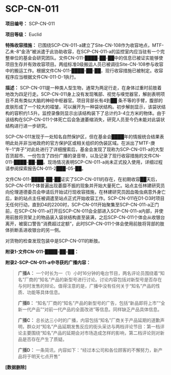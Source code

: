 # SCP-CN-011

**项目编号：**  SCP-CN-011

**项目等级：** Euclid

**特殊收容措施：** 已围绕SCP-CN-011-a建立了Site-CN-108作为收容地点，MTF-乙未-8“金汤”被派遣于此协助收容，在SCP-CN-011-a的监控室内应当驻有一个完整单位的基金会研究团队。文件CN-011-████-██-██中的信息已被证实能够使项目生存并有效收容项目。两组标准0级搬运人员已被调往Site-CN-108参与收容中的搬运工作。根据文件CN-011-████-██-██，现行收容措施已被制定。收容程序应当根据文件CN-011-D-1执行。


**描述：** SCP-CN-011是一种类人型生物，通常为两足行走，在身体过重时前肢着地改为四足行走。SCP-CN-011身上没有发现嘴部、视觉与嗅觉器官，解剖表明项目不具有类似大脑的神经中枢器官。项目背部长有4到██ 条不等的手臂，腹部的皮肤形成了一个较大的褶皱，可以展开为一种袋状结构。初步解剖显示，该袋状结构的容积约1.5升。监控录像则显示出该结构装下了总计约3-4立方米的物体。由于该结构在SCP-CN-011个体死亡后会急速萎缩消失，研究人员至今仍未能对此袋状结构进行进一步研究。

SCP-CN-011发现于一处知名自然保护区，但在基金会████年的情报统合结果表明此处并非当地政府的官方保护区或相关组织的伪装区域。在派出了MTF-庚午-1“弃子”对此处进行了详细搜索后，基金会发现了现称为SCP-CN-011-a的大型百货超市、一份包含了四份广播的录音带，以及记录了现行收容措施的文件CN-011-████-██-██。现场情况表明SCP-CN-011-a尚未正式投入使用，详细过程请参阅探索报告CN-011-2███-05-██。

文件CN-011-████-██-██证实了SCP-CN-011的存在，在初期收容██天后，SCP-CN-011个体普遍出现萎靡不振的现象并开始大量死亡。站点主任林建研究员向伦理道德委员会申请后开始试行现收容措施，在林建研究员因血吸虫病意外身亡后，新的站点主任被调遣至站点正式开始收容工作。SCP-CN-011在D1-D3时项目无任何行动，直到D4的2200时，SCP-CN-011开始聚集至SCP-CN-011-a正门前，在SCP-CN-011-a打开后SCP-CN-011会全部进入SCP-CN-011-a内部，并使用前肢将货架上的物品装入袋状结构直至装满，之后SCP-CN-011个体会从收银台离开，被窗口警告“消费超过定额”，此时SCP-CN-011个体会使用前肢将背部的肢体折断丢进收银台的另一侧。

对货物的检查发现包装中是SCP-CN-011的断肢。

**附录1-文件CN-011-████-██-██：** 


**附录2-SCP-CN-011-a中寻获的广播内容：** 


> **广播A：** 一个时长为一（1）小时16分钟的电台节目，两名评论员围绕着“知名”厂商的“知名”产品的新型号进行讨论。讨论内容包括对新型号是否存在与何时发售的辩论。值得注意的是，广播中没有任何关于“知名”产品的性质、功能等具体信息。
> 
> **广播B：** “知名”厂商的“知名”产品的新型号的广告，包括“新品即将上市”“全新一代产品”“对前一代产品的全面改进”等信息。同样缺乏产品具体信息。
> 
> **广播C：** 总长达三小时的广播，内容包括“知名”厂商关于产品延期的道歉声明，群众对“知名”产品延期发售反应的街头采访与两档评论节目：第一档评论主要围绕“知名”产品的延期会对市场造成怎样的影响，第二档评论则对新品是否存在产生了质疑。
> 
> **广播D：** 一条简讯，内容如下：“经过本公司和各位顾客的不懈努力，新产品将于明天七点开售”
> 

**[数据删除]** 



